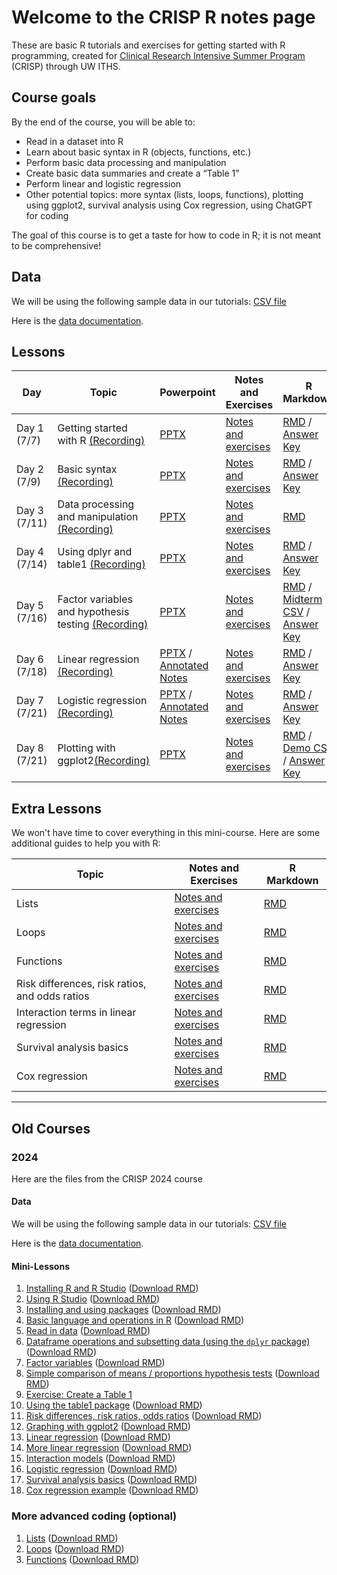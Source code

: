 # Welcome to the CRISP R notes page

These are basic R tutorials and exercises for getting started with R programming, created for [Clinical Research Intensive Summer Program](https://www.iths.org/education/professional-development/crisp/) (CRISP) through UW ITHS.

## Course goals 

By the end of the course, you will be able to: 
* Read in a dataset into R 
* Learn about basic syntax in R (objects, functions, etc.) 
* Perform basic data processing and manipulation
* Create basic data summaries and create a “Table 1”
* Perform linear and logistic regression 
* Other potential topics: more syntax (lists, loops, functions), plotting using ggplot2, survival analysis using Cox regression, using ChatGPT for coding

The goal of this course is to get a taste for how to code in R; it is not meant to be comprehensive! 

## Data 

We will be using the following sample data in our tutorials: 
[CSV file](https://jpspeng.github.io/crisp_notes/pages/crisp-2024-sample100.csv) 

Here is the [data documentation](https://jpspeng.github.io/crisp_notes/pages/Crisp-2024-sample100-dictionary.pdf). 

## Lessons 

| Day | Topic | Powerpoint | Notes and Exercises | R Markdown |
|----------|----------|----------| ----------| ----------|
| Day 1 (7/7) | Getting started with R [(Recording)](https://washington.zoom.us/rec/share/xS-0EjKlYLbrXihW4LUw2dfitoVJZC6hYPbovslDAdrZYxuVbMr-ei9P-UIbXXcT._mrf8OTTY1USV9k-?startTime=1751949750000)   | [PPTX](https://jpspeng.github.io/crisp_notes/powerpoints_2025/crisp_2025_R_day1.pptx)     | [Notes and exercises](https://jpspeng.github.io/crisp_notes/notebooks_2025/crisp_2025_day1.html)     | [RMD](https://jpspeng.github.io/crisp_notes/notebooks_2025/crisp_2025_day1.Rmd) / [Answer Key](https://jpspeng.github.io/crisp_notes/notebooks_2025/crisp_2025_day1_answers.Rmd)   |
| Day 2 (7/9)    | Basic syntax [(Recording)](https://washington.zoom.us/rec/share/3TGMegNu_lK2Dd5tyS-Rz42N5xwQ95UHwrj-BAjpd7EHx6OMhGSh-9sAVuHDVJjH.j8ANygOalg7KPjnn)     | [PPTX](https://jpspeng.github.io/crisp_notes/powerpoints_2025/crisp_2025_R_day2.pptx)     | [Notes and exercises](https://jpspeng.github.io/crisp_notes/notebooks_2025/crisp_2025_day2.html)   | [RMD](https://jpspeng.github.io/crisp_notes/notebooks_2025/crisp_2025_day2.Rmd) / [Answer Key](https://jpspeng.github.io/crisp_notes/notebooks_2025/crisp_2025_day2_answers.Rmd)   |
| Day 3 (7/11)    | Data processing and manipulation [(Recording)](https://washington.zoom.us/rec/share/iREzt3feeubSgfDnwPSooL2uulQ38uuGAxV6O7K1_WnQOsxsU79myFAnfv2aJzkb.d7PXEiySnDNYhEoB)    | [PPTX](https://jpspeng.github.io/crisp_notes/powerpoints_2025/crisp_2025_R_day3.pptx)    | [Notes and exercises](https://jpspeng.github.io/crisp_notes/notebooks_2025/crisp_2025_day3.html)      | [RMD](https://jpspeng.github.io/crisp_notes/notebooks_2025/crisp_2025_day3.Rmd)    |
| Day 4 (7/14)    | Using dplyr and table1 [(Recording)](https://washington.zoom.us/rec/share/qb7InVbXLbX2jTmUGWtA-VSRQWsEoTy5hm65g_Aq0_dViOL98r3w51N5KhadBiZi.46iJ7LS8OIndrY-B)   | [PPTX](https://jpspeng.github.io/crisp_notes/powerpoints_2025/crisp_2025_R_day4.pptx)    | [Notes and exercises](https://jpspeng.github.io/crisp_notes/notebooks_2025/crisp_2025_day4.html)      | [RMD](https://jpspeng.github.io/crisp_notes/notebooks_2025/crisp_2025_day4.Rmd) / [Answer Key](https://jpspeng.github.io/crisp_notes/notebooks_2025/crisp_2025_day4_answers.Rmd)    |
| Day 5 (7/16)    | Factor variables and hypothesis testing [(Recording)](https://washington.zoom.us/rec/share/MyCyY2KQsGZ3lqbK_19wjuO70VAMJ4lyxjRO-SyTylg9Amo7Po1oPVbGscSOkyXj.weZugf2Owmpmt8zN)  | [PPTX](https://jpspeng.github.io/crisp_notes/powerpoints_2025/crisp_2025_R_day5.pptx)    | [Notes and exercises](https://jpspeng.github.io/crisp_notes/notebooks_2025/crisp_2025_day5.html)      | [RMD](https://jpspeng.github.io/crisp_notes/notebooks_2025/crisp_2025_day5.Rmd) / [Midterm CSV](https://jpspeng.github.io/crisp_notes/notebooks_2025/midterm_practicum_sample.csv) / [Answer Key](https://jpspeng.github.io/crisp_notes/notebooks_2025/crisp_2025_day5_answers.Rmd)   |
| Day 6 (7/18)    | Linear regression [(Recording)](https://washington.zoom.us/rec/share/jm8RgqOqjwTqWijwHUjD94SHKPdyrh8mu7CkxD5v44sVKfQeOlC7I1GIvnI7OyY.T6PZQ_VMFsw3-6_K) | [PPTX](https://jpspeng.github.io/crisp_notes/powerpoints_2025/crisp_2025_R_day6.pptx) / [Annotated Notes](https://jpspeng.github.io/crisp_notes/powerpoints_2025/crisp_2025_R_day6_annotated.pdf)    | [Notes and exercises](https://jpspeng.github.io/crisp_notes/notebooks_2025/crisp_2025_day6.html)      | [RMD](https://jpspeng.github.io/crisp_notes/notebooks_2025/crisp_2025_day6.Rmd) / [Answer Key](https://jpspeng.github.io/crisp_notes/notebooks_2025/crisp_2025_day6_answers.Rmd)    |
| Day 7 (7/21)    | Logistic regression [(Recording)](https://washington.zoom.us/rec/share/1amS8_sK7F8NwDTwr79SU1bapit5imbRowJ_-bFBW1mIxXqoGltddtXzicG8l4hu.eb3t432KdQAPMB7y) | [PPTX](https://jpspeng.github.io/crisp_notes/powerpoints_2025/crisp_2025_R_day7.pptx) / [Annotated Notes](https://jpspeng.github.io/crisp_notes/powerpoints_2025/crisp_2025_R_day7_annotated.pdf)    | [Notes and exercises](https://jpspeng.github.io/crisp_notes/notebooks_2025/crisp_2025_day7.html)      | [RMD](https://jpspeng.github.io/crisp_notes/notebooks_2025/crisp_2025_day7.Rmd) / [Answer Key](https://jpspeng.github.io/crisp_notes/notebooks_2025/crisp_2025_day7_answers.Rmd)   |
| Day 8 (7/21)    | Plotting with ggplot2[(Recording)](https://washington.zoom.us/rec/share/Pa15TOgRwE9ENWMNCUBdPrHynRsu7MtWtd4OQGFUDvt9zdfRp43VKQBWmf3UczoS.MeAh8xgfuUIc_D5h) | [PPTX](https://jpspeng.github.io/crisp_notes/powerpoints_2025/crisp_2025_R_day8.pptx)    | [Notes and exercises](https://jpspeng.github.io/crisp_notes/notebooks_2025/crisp_2025_day8.html)      | [RMD](https://jpspeng.github.io/crisp_notes/notebooks_2025/crisp_2025_day8.Rmd) / [Demo CSV](https://jpspeng.github.io/crisp_notes/notebooks_2025/chatgpt_demo.csv) / [Answer Key](https://jpspeng.github.io/crisp_notes/notebooks_2025/crisp_2025_day8_answers.Rmd)   |



## Extra Lessons 

We won't have time to cover everything in this mini-course. Here are some additional guides to help you with R: 

| Topic | Notes and Exercises | R Markdown |
|----------| ----------| ----------|
| Lists | [Notes and exercises](https://jpspeng.github.io/crisp_notes/pages/lists.html)| [RMD](https://jpspeng.github.io/crisp_notes/pages/lists.Rmd)|
| Loops | [Notes and exercises](https://jpspeng.github.io/crisp_notes/pages/loops.html)| [RMD](https://jpspeng.github.io/crisp_notes/pages/loops.Rmd)|
| Functions | [Notes and exercises](https://jpspeng.github.io/crisp_notes/pages/functions.html) | [RMD](https://jpspeng.github.io/crisp_notes/pages/functions.Rmd)|
| Risk differences, risk ratios, and odds ratios | [Notes and exercises](https://jpspeng.github.io/crisp_notes/pages/risk_differences.html)| [RMD](https://jpspeng.github.io/crisp_notes/pages/risk_differences.Rmd)|
| Interaction terms in linear regression | [Notes and exercises](https://jpspeng.github.io/crisp_notes/pages/interaction_term.html)| [RMD](https://jpspeng.github.io/crisp_notes/pages/interaction_term.Rmd)|
| Survival analysis basics | [Notes and exercises](https://jpspeng.github.io/crisp_notes/pages/survival_analysis.html)| [RMD](https://jpspeng.github.io/crisp_notes/pages/survival_analysis.Rmd)|
| Cox regression | [Notes and exercises](https://jpspeng.github.io/crisp_notes/pages/cox_regression.html)| [RMD](https://jpspeng.github.io/crisp_notes/pages/cox_regression.Rmd)|




--- 

## Old Courses 

### 2024 

Here are the files from the CRISP 2024 course 

#### Data 

We will be using the following sample data in our tutorials: 
[CSV file](https://jpspeng.github.io/crisp_notes/pages/crisp-2024-sample100.csv) 

Here is the [data documentation](https://jpspeng.github.io/crisp_notes/pages/Crisp-2024-sample100-dictionary.pdf). 

#### Mini-Lessons 

1. [Installing R and R Studio](https://jpspeng.github.io/crisp_notes/pages/installing_R.html) ([Download RMD](https://jpspeng.github.io/crisp_notes/pages/installing_R.Rmd))
2. [Using R Studio](https://jpspeng.github.io/crisp_notes/pages/r_studio_r_markdown.html) ([Download RMD](https://jpspeng.github.io/crisp_notes/pages/r_studio_r_markdown.Rmd))
3. [Installing and using packages](https://jpspeng.github.io/crisp_notes/pages/installing_packages.html) ([Download RMD](https://jpspeng.github.io/crisp_notes/pages/installing_packages.Rmd))
4. [Basic language and operations in R](https://jpspeng.github.io/crisp_notes/pages/some_language.html) ([Download RMD](https://jpspeng.github.io/crisp_notes/pages/some_language.Rmd))
5. [Read in data](https://jpspeng.github.io/crisp_notes/pages/reading_data.html) ([Download RMD](https://jpspeng.github.io/crisp_notes/pages/reading_data.Rmd))
6. [Dataframe operations and subsetting data (using the `dplyr` package)](https://jpspeng.github.io/crisp_notes/pages/subsetting_data.html) ([Download RMD](https://jpspeng.github.io/crisp_notes/pages/subsetting_data.Rmd))
7. [Factor variables](https://jpspeng.github.io/crisp_notes/pages/factor_variables.html) ([Download RMD](https://jpspeng.github.io/crisp_notes/pages/factor_variables.Rmd))
8. [Simple comparison of means / proportions hypothesis tests](https://jpspeng.github.io/crisp_notes/pages/tests_comparing_means_proportions.html) ([Download RMD](https://jpspeng.github.io/crisp_notes/pages/tests_comparing_means_proportions.Rmd))
9. [Exercise: Create a Table 1](https://jpspeng.github.io/crisp_notes/pages/creating_table1.html)
10. [Using the table1 package](https://jpspeng.github.io/crisp_notes/pages/using_table1_package.html) ([Download RMD](https://jpspeng.github.io/crisp_notes/pages/using_table1_package.Rmd))
11. [Risk differences, risk ratios, odds ratios](https://jpspeng.github.io/crisp_notes/pages/risk_differences.html) ([Download RMD](https://jpspeng.github.io/crisp_notes/pages/risk_differences.Rmd))
12. [Graphing with ggplot2](https://jpspeng.github.io/crisp_notes/pages/graphing_with_ggplot2.html) ([Download RMD](https://jpspeng.github.io/crisp_notes/pages/graphing_with_ggplot2.Rmd))
13. [Linear regression](https://jpspeng.github.io/crisp_notes/pages/linear_regression.html) ([Download RMD](https://jpspeng.github.io/crisp_notes/pages/linear_regression.Rmd))
14. [More linear regression](https://jpspeng.github.io/crisp_notes/pages/more_linear_regression.html) ([Download RMD](https://jpspeng.github.io/crisp_notes/pages/more_linear_regression.Rmd))
15. [Interaction models](https://jpspeng.github.io/crisp_notes/pages/interaction_term.html) ([Download RMD](https://jpspeng.github.io/crisp_notes/pages/interaction_term.Rmd))
16. [Logistic regression](https://jpspeng.github.io/crisp_notes/pages/logistic_regression.html) ([Download RMD](https://jpspeng.github.io/crisp_notes/pages/logistic_regression.Rmd))
17. [Survival analysis basics](https://jpspeng.github.io/crisp_notes/pages/survival_analysis.html) ([Download RMD](https://jpspeng.github.io/crisp_notes/pages/survival_analysis.Rmd))
18. [Cox regression example](https://jpspeng.github.io/crisp_notes/pages/cox_regression.html) ([Download RMD](https://jpspeng.github.io/crisp_notes/pages/cox_regression.Rmd))

### More advanced coding (optional)

1.  [Lists](https://jpspeng.github.io/crisp_notes/pages/lists.html) ([Download RMD](https://jpspeng.github.io/crisp_notes/pages/lists.Rmd))
2.  [Loops](https://jpspeng.github.io/crisp_notes/pages/loops.html) ([Download RMD](https://jpspeng.github.io/crisp_notes/pages/loops.Rmd))
3.  [Functions](https://jpspeng.github.io/crisp_notes/pages/functions.html) ([Download RMD](https://jpspeng.github.io/crisp_notes/pages/functions.Rmd))

